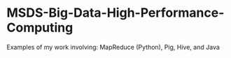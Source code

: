 # MSDS-Big-Data-High-Performance-Computing
Examples of my work involving: MapReduce (Python), Pig, Hive, and Java
